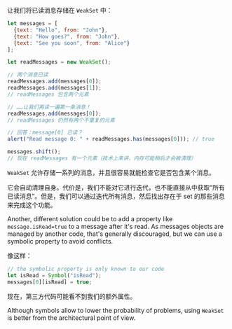 让我们将已读消息存储在 `WeakSet` 中：

```js run
let messages = [
  {text: "Hello", from: "John"},
  {text: "How goes?", from: "John"},
  {text: "See you soon", from: "Alice"}
];

let readMessages = new WeakSet();

// 两个消息已读
readMessages.add(messages[0]);
readMessages.add(messages[1]);
// readMessages 包含两个元素

// ……让我们再读一遍第一条消息！
readMessages.add(messages[0]);
// readMessages 仍然有两个不重复的元素

// 回答：message[0] 已读？
alert("Read message 0: " + readMessages.has(messages[0])); // true

messages.shift();
// 现在 readMessages 有一个元素（技术上来讲，内存可能稍后才会被清理）
```

`WeakSet` 允许存储一系列的消息，并且很容易就能检查它是否包含某个消息。

它会自动清理自身。代价是，我们不能对它进行迭代，也不能直接从中获取“所有已读消息”。但是，我们可以通过迭代所有消息，然后找出存在于 set 的那些消息来完成这个功能。

Another, different solution could be to add a property like `message.isRead=true` to a message after it's read. As messages objects are managed by another code, that's generally discouraged, but we can use a symbolic property to avoid conflicts.

像这样：
```js
// the symbolic property is only known to our code
let isRead = Symbol("isRead");
messages[0][isRead] = true;
```

现在，第三方代码可能看不到我们的额外属性。

Although symbols allow to lower the probability of problems, using `WeakSet` is better from the architectural point of view.
